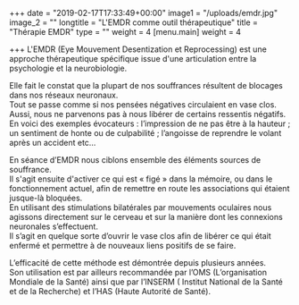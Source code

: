 +++
date = "2019-02-17T17:33:49+00:00"
image1 = "/uploads/emdr.jpg"
image_2 = ""
longtitle = "L'EMDR comme outil thérapeutique"
title = "Thérapie EMDR"
type = ""
weight = 4
[menu.main]
weight = 4

+++
L'EMDR (Eye Mouvement Desentization et Reprocessing) est une approche thérapeutique spécifique issue d'une articulation entre la psychologie et la neurobiologie.   
   
 Elle fait le constat que la plupart de nos souffrances résultent de blocages dans nos réseaux neuronaux.   
 Tout se passe comme si nos pensées négatives circulaient en vase clos. Aussi, nous ne parvenons pas à nous libérer de certains ressentis négatifs.  
 En voici des exemples évocateurs : l’impression de ne pas être à la hauteur ; un sentiment de honte ou de culpabilité ; l’angoisse de reprendre le volant après un accident etc…   
   
 En séance d’EMDR nous ciblons ensemble des éléments sources de souffrance.  
 Il s'agit ensuite d'activer ce qui est « figé » dans la mémoire, ou dans le fonctionnement actuel, afin de remettre en route les associations qui étaient jusque-là bloquées.  
 En utilisant des stimulations bilatérales par mouvements oculaires nous agissons directement sur le cerveau et sur la manière dont les connexions neuronales s’effectuent.   
 Il s’agit en quelque sorte d’ouvrir le vase clos afin de libérer ce qui était enfermé et permettre à de nouveaux liens positifs de se faire.  
   
 L’efficacité de cette méthode est démontrée depuis plusieurs années.   
 Son utilisation est par ailleurs recommandée par l’OMS (L’organisation Mondiale de la Santé) ainsi que par l’INSERM ( Institut National de la Santé et de la Recherche) et l’HAS (Haute Autorité de Santé).